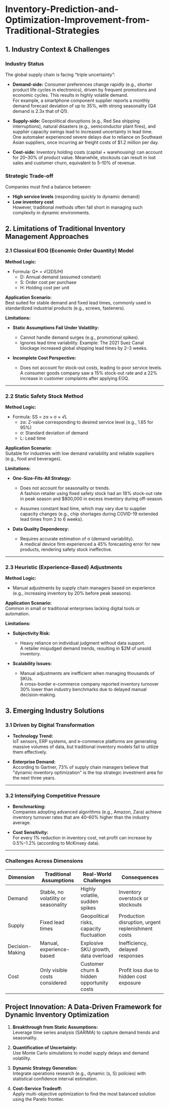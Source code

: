 # Inventory-Prediction-and-Optimization-Improvement-from-Traditional-Strategies

## 1. Industry Context & Challenges

### Industry Status

The global supply chain is facing “triple uncertainty”:

- **Demand-side:** Consumer preferences change rapidly (e.g., shorter product life cycles in electronics), driven by frequent promotions and economic cycles. This results in highly volatile demand.  
  For example, a smartphone component supplier reports a monthly demand forecast deviation of up to 35%, with strong seasonality (Q4 demand is 2.3x that of Q1).

- **Supply-side:** Geopolitical disruptions (e.g., Red Sea shipping interruptions), natural disasters (e.g., semiconductor plant fires), and supplier capacity swings lead to increased uncertainty in lead time.  
  One automaker experienced severe delays due to reliance on Southeast Asian suppliers, once incurring air freight costs of $1.2 million per day.

- **Cost-side:** Inventory holding costs (capital + warehousing) can account for 20–30% of product value. Meanwhile, stockouts can result in lost sales and customer churn, equivalent to 5–10% of revenue.

### Strategic Trade-off

Companies must find a balance between:
- **High service levels** (responding quickly to dynamic demand) 
- **Low inventory cost**  
However, traditional methods often fall short in managing such complexity in dynamic environments.

## 2. Limitations of Traditional Inventory Management Approaches

### 2.1 Classical EOQ (Economic Order Quantity) Model

**Method Logic:**
- Formula: Q\* = √(2DS/H)  
  - D: Annual demand (assumed constant)  
  - S: Order cost per purchase  
  - H: Holding cost per unit

**Application Scenario:**  
Best suited for stable demand and fixed lead times, commonly used in standardized industrial products (e.g., screws, fasteners).

**Limitations:**
- **Static Assumptions Fail Under Volatility:**
  - Cannot handle demand surges (e.g., promotional spikes).
  - Ignores lead time variability. Example: The 2021 Suez Canal blockage increased global shipping lead times by 2–3 weeks.

- **Incomplete Cost Perspective:**
  - Does not account for stock-out costs, leading to poor service levels.  
    A consumer goods company saw a 15% stock-out rate and a 22% increase in customer complaints after applying EOQ.

---

### 2.2 Static Safety Stock Method

**Method Logic:**
- Formula: SS = zα × σ × √L  
  - zα: Z-value corresponding to desired service level (e.g., 1.65 for 95%)  
  - σ: Standard deviation of demand  
  - L: Lead time

**Application Scenario:**  
Suitable for industries with low demand variability and reliable suppliers (e.g., food and beverages).

**Limitations:**
- **One-Size-Fits-All Strategy:**
  - Does not account for seasonality or trends.  
    A fashion retailer using fixed safety stock had an 18% stock-out rate in peak season and $800,000 in excess inventory during off-season.

  - Assumes constant lead time, which may vary due to supplier capacity changes (e.g., chip shortages during COVID-19 extended lead times from 2 to 6 weeks).

- **Data Quality Dependency:**  
  - Requires accurate estimation of σ (demand variability).  
    A medical device firm experienced a 45% forecasting error for new products, rendering safety stock ineffective.

---

### 2.3 Heuristic (Experience-Based) Adjustments

**Method Logic:**
- Manual adjustments by supply chain managers based on experience (e.g., increasing inventory by 20% before peak seasons).

**Application Scenario:**  
Common in small or traditional enterprises lacking digital tools or automation.

**Limitations:**
- **Subjectivity Risk:**
  - Heavy reliance on individual judgment without data support.  
    A retailer misjudged demand trends, resulting in $2M of unsold inventory.

- **Scalability Issues:**
  - Manual adjustments are inefficient when managing thousands of SKUs.  
    A cross-border e-commerce company reported inventory turnover 30% lower than industry benchmarks due to delayed manual decision-making.

## 3. Emerging Industry Solutions

### 3.1 Driven by Digital Transformation

- **Technology Trend:**  
  IoT sensors, ERP systems, and e-commerce platforms are generating massive volumes of data, but traditional inventory models fail to utilize them effectively.

- **Enterprise Demand:**  
  According to Gartner, 73% of supply chain managers believe that "dynamic inventory optimization" is the top strategic investment area for the next three years.

---

### 3.2 Intensifying Competitive Pressure

- **Benchmarking:**  
  Companies adopting advanced algorithms (e.g., Amazon, Zara) achieve inventory turnover rates that are 40–60% higher than the industry average.

- **Cost Sensitivity:**  
  For every 1% reduction in inventory cost, net profit can increase by 0.5%–1.2% (according to McKinsey data).

---

### Challenges Across Dimensions

| Dimension | Traditional Assumptions | Real-World Challenges | Consequences                  |
|----------|--------------------------|------------------------|-------------------------------|
| Demand   | Stable, no volatility or seasonality | Highly volatile, sudden spikes | Inventory overstock or stockouts |
| Supply   | Fixed lead times         | Geopolitical risks, capacity fluctuation | Production disruption, urgent replenishment costs |
| Decision-Making | Manual, experience-based | Explosive SKU growth, data overload | Inefficiency, delayed responses |
| Cost     | Only visible costs considered | Customer churn & hidden opportunity costs | Profit loss due to hidden cost exposure |

## Project Innovation: A Data-Driven Framework for Dynamic Inventory Optimization

1. **Breakthrough from Static Assumptions:**  
   Leverage time series analysis (SARIMA) to capture demand trends and seasonality.

2. **Quantification of Uncertainty:**  
   Use Monte Carlo simulations to model supply delays and demand volatility.

3. **Dynamic Strategy Generation:**  
   Integrate operations research (e.g., dynamic (s, S) policies) with statistical confidence interval estimation.

4. **Cost-Service Tradeoff:**  
   Apply multi-objective optimization to find the most balanced solution using the Pareto frontier.
